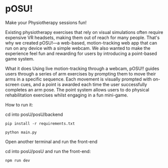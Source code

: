 # pOSU!
Make your Physiotherapy sessions fun!

Existing physiotherapy exercises that rely on visual simulations often require expensive VR headsets, making them out of reach for many people. That's why we created pOSU!—a web-based, motion-tracking web app that can run on any device with a simple webcam. We also wanted to make the experience feel fun and rewarding for users by introducing a point-based game system.

What it does
Using live motion-tracking through a webcam, pOSU!! guides users through a series of arm exercises by prompting them to move their arms in a specific sequence. Each movement is visually prompted with on-screen cues, and a point is awarded each time the user successfully completes an arm pose. The point system allows users to do physical rehabilitation exercises whilst engaging in a fun mini-game.

How to run it:


cd into posU/posU/backend

```pip install -r requirements.txt```

```python main.py```

Open another terminal and run the front-end

cd into posU/posU and run the front-end:

```npm run dev```


